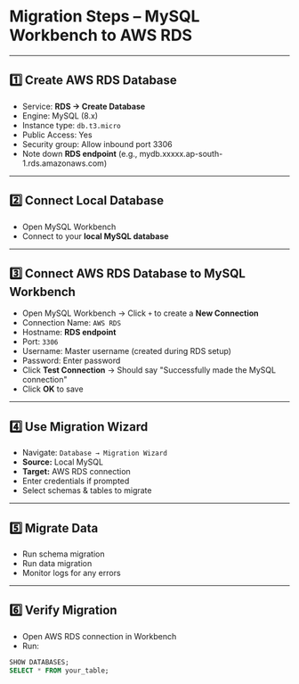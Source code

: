 # Migration Steps – MySQL Workbench to AWS RDS

---

## 1️⃣ Create AWS RDS Database
- Service: **RDS → Create Database**
- Engine: MySQL (8.x)
- Instance type: `db.t3.micro`
- Public Access: Yes
- Security group: Allow inbound port 3306
- Note down **RDS endpoint** (e.g., mydb.xxxxx.ap-south-1.rds.amazonaws.com)

---

## 2️⃣ Connect Local Database
- Open MySQL Workbench
- Connect to your **local MySQL database**

---

## 3️⃣ Connect AWS RDS Database to MySQL Workbench
- Open MySQL Workbench → Click `+` to create a **New Connection**
- Connection Name: `AWS RDS`
- Hostname: **RDS endpoint**  
- Port: `3306`
- Username: Master username (created during RDS setup)
- Password: Enter password
- Click **Test Connection** → Should say "Successfully made the MySQL connection"
- Click **OK** to save

---

## 4️⃣ Use Migration Wizard
- Navigate: `Database → Migration Wizard`
- **Source:** Local MySQL
- **Target:** AWS RDS connection
- Enter credentials if prompted
- Select schemas & tables to migrate

---

## 5️⃣ Migrate Data
- Run schema migration
- Run data migration
- Monitor logs for any errors

---

## 6️⃣ Verify Migration
- Open AWS RDS connection in Workbench
- Run:
```sql
SHOW DATABASES;
SELECT * FROM your_table;
